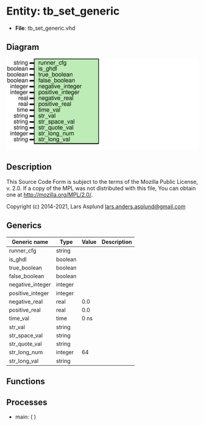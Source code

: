 # Entity: tb_set_generic

- **File**: tb_set_generic.vhd
## Diagram

![Diagram](tb_set_generic.svg "Diagram")
## Description

 This Source Code Form is subject to the terms of the Mozilla Public
 License, v. 2.0. If a copy of the MPL was not distributed with this file,
 You can obtain one at http://mozilla.org/MPL/2.0/.

 Copyright (c) 2014-2021, Lars Asplund lars.anders.asplund@gmail.com
## Generics

| Generic name     | Type    | Value | Description |
| ---------------- | ------- | ----- | ----------- |
| runner_cfg       | string  |       |             |
| is_ghdl          | boolean |       |             |
| true_boolean     | boolean |       |             |
| false_boolean    | boolean |       |             |
| negative_integer | integer |       |             |
| positive_integer | integer |       |             |
| negative_real    | real    | 0.0   |             |
| positive_real    | real    | 0.0   |             |
| time_val         | time    | 0 ns  |             |
| str_val          | string  |       |             |
| str_space_val    | string  |       |             |
| str_quote_val    | string  |       |             |
| str_long_num     | integer | 64    |             |
| str_long_val     | string  |       |             |
## Functions
## Processes
- main: (  )
